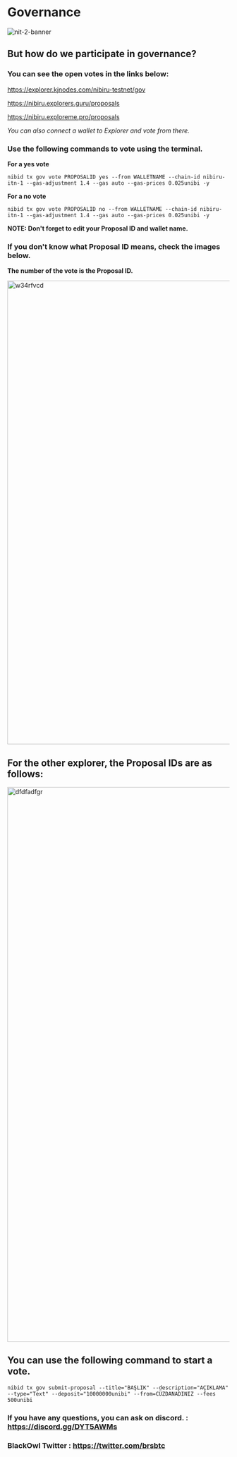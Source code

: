 # Governance

![nit-2-banner](https://user-images.githubusercontent.com/107190154/230300642-00934663-445e-44d7-8a24-aa2be59e9f70.jpg)

## But how do we participate in governance?

### You can see the open votes in the links below:

https://explorer.kjnodes.com/nibiru-testnet/gov 

https://nibiru.explorers.guru/proposals

https://nibiru.exploreme.pro/proposals

*You can also connect a wallet to Explorer and vote from there.*

### Use the following commands to vote using the terminal.

**For a yes vote**

```
nibid tx gov vote PROPOSALID yes --from WALLETNAME --chain-id nibiru-itn-1 --gas-adjustment 1.4 --gas auto --gas-prices 0.025unibi -y
```

**For a no vote**

```
nibid tx gov vote PROPOSALID no --from WALLETNAME --chain-id nibiru-itn-1 --gas-adjustment 1.4 --gas auto --gas-prices 0.025unibi -y 
``` 

**NOTE: Don't forget to edit your Proposal ID and wallet name.**

### If you don't know what Proposal ID means, check the images below.

**The number of the vote is the Proposal ID.**

<img width="1052" alt="w34rfvcd" src="https://user-images.githubusercontent.com/107190154/230294748-c18f0f4b-5ec5-4ad9-b8e8-a9a7011003f8.png">

## For the other explorer, the Proposal IDs are as follows:

<img width="1259" alt="dfdfadfgr" src="https://user-images.githubusercontent.com/107190154/230295472-dd29c510-22e7-4017-8563-d73bb67e65c7.png">

## You can use the following command to start a vote.

``` 
nibid tx gov submit-proposal --title="BAŞLIK" --description="AÇIKLAMA" --type="Text" --deposit="10000000unibi" --from=CÜZDANADINIZ --fees 500unibi
``` 

### If you have any questions, you can ask on discord. : https://discord.gg/DYT5AWMs

### BlackOwl Twitter : https://twitter.com/brsbtc 
